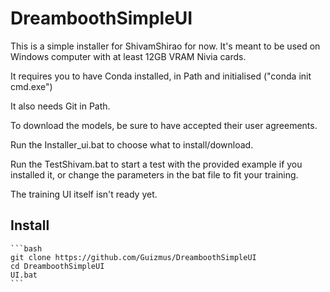# DreamboothSimpleUI

This is a simple installer for ShivamShirao for now. It's meant to be used on Windows computer with at least 12GB VRAM Nivia cards.

It requires you to have Conda installed, in Path and initialised ("conda init cmd.exe")

It also needs Git in Path.

To download the models, be sure to have accepted their user agreements.

Run the Installer_ui.bat to choose what to install/download.

Run the TestShivam.bat to start a test with the provided example if you installed it, or change the parameters in the bat file to fit your training.

The training UI itself isn't ready yet.

## Install


    ```bash
    git clone https://github.com/Guizmus/DreamboothSimpleUI
	cd DreamboothSimpleUI
	UI.bat
    ```
